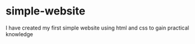 # simple-website
I have created my first simple website using html and css to gain practical knowledge
